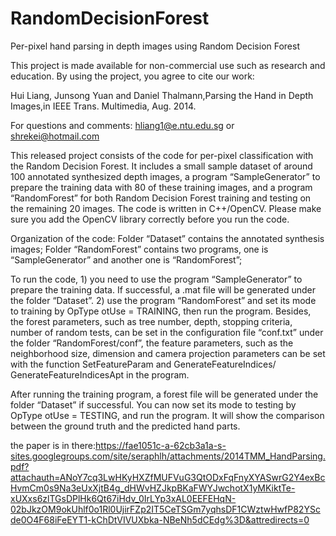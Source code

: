 # RandomDecisionForest
Per-pixel hand parsing in depth images using Random Decision Forest

This project is made available for non-commercial use such as research and education. By using the project, you agree to cite our work:

Hui Liang, Junsong Yuan and Daniel Thalmann,Parsing the Hand in Depth Images,in IEEE Trans. Multimedia, Aug. 2014.

For questions and comments: hliang1@e.ntu.edu.sg or shrekei@hotmail.com 

This released project consists of the code for per-pixel classification with the Random Decision Forest. It includes a small sample dataset of around 100 annotated synthesized depth images, a program “SampleGenerator” to prepare the training data with 80 of these training images, and a program “RandomForest” for both Random Decision Forest training and testing on the remaining 20 images. The code is written in C++/OpenCV. Please make sure you add the OpenCV library correctly before you run the code. 

Organization of the code:
Folder “Dataset” contains the annotated synthesis images;
Folder “RandomForest” contains two programs, one is “SampleGenerator” and another one is “RandomForest”;

To run the code, 1) you need to use the program “SampleGenerator” to prepare the training data. If successful, a .mat file will be generated under the folder “Dataset”. 2) use the program “RandomForest” and set its mode to training by OpType otUse = TRAINING, then run the program. Besides, the forest parameters, such as tree number, depth, stopping criteria, number of random tests, can be set in the configuration file “conf.txt” under the folder “RandomForest/conf”, the feature parameters, such as the neighborhood size, dimension and camera projection parameters can be set with the function SetFeatureParam and GenerateFeatureIndices/ GenerateFeatureIndicesApt in the program. 

After running the training program, a forest file will be generated under the folder “Dataset” if successful. You can now set its mode to testing by OpType otUse = TESTING, and run the program. It will show the comparison between the ground truth and the predicted hand parts. 



the paper is in there:https://fae1051c-a-62cb3a1a-s-sites.googlegroups.com/site/seraphlh/attachments/2014TMM_HandParsing.pdf?attachauth=ANoY7cq3LwHKyHXZfMUFVuG3QtODxFqFnyXYASwrG2Y4exBcHvmCm0s9Na3eUxXjtB4g_dHWvHZJkpBKaFWYJwchotX1yMKiktTe-xUXxs6zlTGsDPlHk6Qt67iHdv_0IrLYp3xAL0EEFEHqN-02bJkzOM9okUhlf0o1Rl0UjirFZp2IT5CeTSGm7yqhsDF1CWztwHwfP82YScde0O4F68iFeEYT1-kChDtVIVUXbka-NBeNh5dCEdg%3D&attredirects=0
